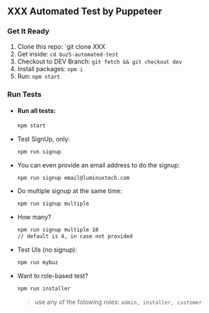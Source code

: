 ## XXX Automated Test by Puppeteer

### Get It Ready
1. Clone this repo: `git clone XXX
2. Get inside: `cd buz5-automated-test`
3. Checkout to DEV Branch: `git fetch && git checkout dev`
4. Install packages:   `npm i`
5. Run: `npm start`

### Run Tests
* #### Run all tests: 
  ```cmd
  npm start
  ```
* Test SignUp, only: 
  ```cmd
  npm run signup
  ```
* You can even provide an email address to do the signup: 
  ```cmd
  npm run signup email@luminuxtech.com
  ```
* Do multiple signup at the same time: 
  ```cmd
  npm run signup multiple
  ```
* How many? 
  ```cmd
  npm run signup multiple 10 
  // default is 4, in case not provided
  ```
* Test UIs (no signup): 
  ```cmd
  npm run mybuz
  ``` 
* Want to role-based test? 
  ```cmd
  npm run installer
  ```
  > use any of the folowing roles: `admin, installer, customer`

